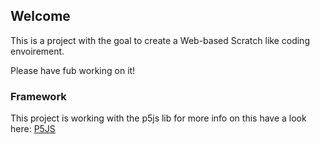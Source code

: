 ## Welcome
This is a project with the goal to create a Web-based Scratch like coding envoirement.

Please have fub working on it!

### Framework
This project is working with the p5js lib for more info on this have a look here:
[P5JS](p5js.org)